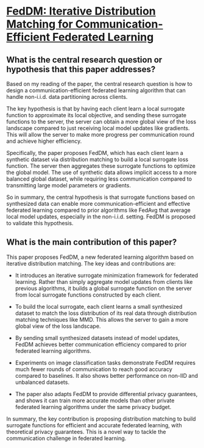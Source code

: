 # [FedDM: Iterative Distribution Matching for Communication-Efficient   Federated Learning](https://arxiv.org/abs/2207.09653)

## What is the central research question or hypothesis that this paper addresses?

 Based on my reading of the paper, the central research question is how to design a communication-efficient federated learning algorithm that can handle non-i.i.d. data partitioning across clients. 

The key hypothesis is that by having each client learn a local surrogate function to approximate its local objective, and sending these surrogate functions to the server, the server can obtain a more global view of the loss landscape compared to just receiving local model updates like gradients. This will allow the server to make more progress per communication round and achieve higher efficiency.

Specifically, the paper proposes FedDM, which has each client learn a synthetic dataset via distribution matching to build a local surrogate loss function. The server then aggregates these surrogate functions to optimize the global model. The use of synthetic data allows implicit access to a more balanced global dataset, while requiring less communication compared to transmitting large model parameters or gradients.

So in summary, the central hypothesis is that surrogate functions based on synthesized data can enable more communication-efficient and effective federated learning compared to prior algorithms like FedAvg that average local model updates, especially in the non-i.i.d. setting. FedDM is proposed to validate this hypothesis.


## What is the main contribution of this paper?

 This paper proposes FedDM, a new federated learning algorithm based on iterative distribution matching. The key ideas and contributions are:

- It introduces an iterative surrogate minimization framework for federated learning. Rather than simply aggregate model updates from clients like previous algorithms, it builds a global surrogate function on the server from local surrogate functions constructed by each client. 

- To build the local surrogate, each client learns a small synthesized dataset to match the loss distribution of its real data through distribution matching techniques like MMD. This allows the server to gain a more global view of the loss landscape.

- By sending small synthesized datasets instead of model updates, FedDM achieves better communication efficiency compared to prior federated learning algorithms.

- Experiments on image classification tasks demonstrate FedDM requires much fewer rounds of communication to reach good accuracy compared to baselines. It also shows better performance on non-IID and unbalanced datasets.

- The paper also adapts FedDM to provide differential privacy guarantees, and shows it can train more accurate models than other private federated learning algorithms under the same privacy budget.

In summary, the key contribution is proposing distribution matching to build surrogate functions for efficient and accurate federated learning, with theoretical privacy guarantees. This is a novel way to tackle the communication challenge in federated learning.
